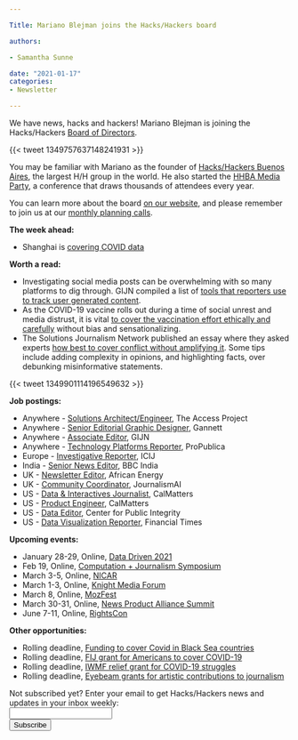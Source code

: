 ```yaml
---

Title: Mariano Blejman joins the Hacks/Hackers board

authors: 

- Samantha Sunne

date: "2021-01-17" 
categories: 
- Newsletter

---
```


We have news, hacks and hackers! Mariano Blejman is joining the Hacks/Hackers [Board of Directors](https://www.hackshackers.com/about/organizers/).

{{< tweet 1349757637148241931 >}}

You may be familiar with Mariano as the founder of [Hacks/Hackers Buenos Aires](https://www.meetup.com/HacksHackersBA/), the largest H/H group in the world. He also started the [HHBA Media Party](https://www.mediaparty.info/), a conference that draws thousands of attendees every year.

You can learn more about the board [on our website](https://www.hackshackers.com/about/organizers/), and please remember to join us at our [monthly planning calls](https://www.hackshackers.com/resources/global-open-call/).

**The week ahead:**



*   Shanghai is [covering COVID data](https://www.meetup.com/hacks-hackers-shanghai/events/275459947/)

**Worth a read:**



*   Investigating social media posts can be overwhelming with so many platforms to dig through. GIJN compiled a list of [tools that reporters use to track user generated content](https://gijn.org/2021/01/11/gijn-toolbox-crowdtangle-echosec-and-searching-social-media/).
*   As the COVID-19 vaccine rolls out during a time of social unrest and media distrust, it is vital [to cover the vaccination effort ethically and carefully](https://www.poynter.org/ethics-trust/2021/the-media-needs-to-get-the-vaccination-story-right/) without bias and sensationalizing. 
*   The Solutions Journalism Network published an essay where they asked experts [how best to cover conflict without amplifying it](https://thewholestory.solutionsjournalism.org/complicating-the-narratives-b91ea06ddf63). Some tips include adding complexity in opinions, and highlighting facts, over debunking misinformative statements.

{{< tweet 1349901114196549632 >}}

**Job postings:**



*   Anywhere - [Solutions Architect/Engineer](https://www.journalismjobs.com/1662937-solutions-architectengineer-for-subscription-inclusiveness-initiative-), The Access Project
*   Anywhere - [Senior Editorial Graphic Designer](https://us59.dayforcehcm.com/CandidatePortal/en-US/gannett/Posting/View/35131), Gannett
*   Anywhere - [Associate Editor](https://gijn.org/work-with-us/job-opening-associate-editor/), GIJN
*   Anywhere - [Technology Platforms Reporter](https://talkingbiznews.com/biz-news-help-wanted/propublica-seeks-a-technology-platforms-reporter/), ProPublica
*   Europe - [Investigative Reporter](https://www.icij.org/about/work-with-us/), ICIJ
*   India - [Senior News Editor](https://careerssearch.bbc.co.uk/jobs/job/Senior-News-Editor-BBC-India/51599), BBC India
*   UK - [Newsletter Editor](journalism.co.uk/media-jobs/newsletter-editor/s75/a787173/), African Energy
*   UK - [Community Coordinator](https://docs.google.com/document/d/1BFd8JJd0JMgSFfO0q6A1e-HUKob4pyMFiOFh48kWt20/edit), JournalismAI
*   US - [Data & Interactives Journalist](https://calmatters.org/about/jobs/data-interactives-journalist/), CalMatters
*   US - [Product Engineer](https://calmatters.org/about/jobs/product-engineer/), CalMatters
*   US - [Data Editor](https://recruiting.paylocity.com/Recruiting/Jobs/Details/388984), Center for Public Integrity
*   US - [Data Visualization Reporter](https://www.ire.org/job-center/data-visualization-reporter/), Financial Times

**Upcoming events:**



*   January 28-29, Online, [Data Driven 2021](http://humberstorylab.ca/events/data-driven-2021/)
*   Feb 19, Online, [Computation + Journalism Symposium](https://cj2020.northeastern.edu/)
*   March 3-5, Online, [NICAR](https://www.ire.org/training/conferences/)
*   March 1-3, Online, [Knight Media Forum](https://mailchi.mp/knightfoundation/news-and-updates-from-knight-foundation-911zm2i9qe-848606?e=803088a103)
*   March 8, Online, [MozFest](https://www.mozillafestival.org/en/)
*   March 30-31, Online, [News Product Alliance Summit](https://newsproduct.org/)
*   June 7-11, Online, [RightsCon](https://www.rightscon.org)

**Other opportunities:**



*   Rolling deadline, [Funding to cover Covid in Black Sea countries](https://www.gmfus.org/program/black-sea-trust-regional-cooperation)
*   Rolling deadline, [FIJ grant for Americans to cover COVID-19](https://investigate.submittable.com/submit/163797/coronavirus-rolling-grant-for-u-s-freelancers)
*   Rolling deadline, [IWMF relief grant for COVID-19 struggles](https://iwmf.submittable.com/submit/41e7f7ce-db40-4ff6-873f-e24450e27497/journalism-relief-fund-english)
*   Rolling deadline, [Eyebeam grants for artistic contributions to journalism](https://www.eyebeam.org/eyebeam-center-for-the-future-of-journalism/)

<div id="mc_embed_signup"><form id="mc-embedded-subscribe-form" class="validate" action="//hackshackers.us1.list-manage.com/subscribe/post?u=c56f2e53d5ed6ef87f8aaa75c&amp;id=fb2bc6f10b" method="post" name="mc-embedded-subscribe-form" novalidate="" target="_blank">

<div id="mc_embed_signup_scroll">

<div class="mc-field-group"><label for="mce-EMAIL">Not subscribed yet? Enter your email to get Hacks/Hackers news and updates in your inbox weekly:  </label></div>

<div class="mc-field-group"><input id="mce-EMAIL" class="required email" name="EMAIL" type="email" value="" /></div>

<!-- real people should not fill this in and expect good things - do not remove this or risk form bot signups-->

<div style="position: absolute; left: -5000px;"><input tabindex="-1" name="b_c56f2e53d5ed6ef87f8aaa75c_fb2bc6f10b" type="text" value="" /></div>

<div class="clear"><input id="mc-embedded-subscribe" class="button" name="subscribe" type="submit" value="Subscribe" /></div>

</div>

</form></div>

<!--End mc_embed_signup-->

<meta name="twitter:card" content="summary">

<meta name="twitter:image:src" content="https://hackshackers.com/content-images/about/hackshackers_logomark.png">

